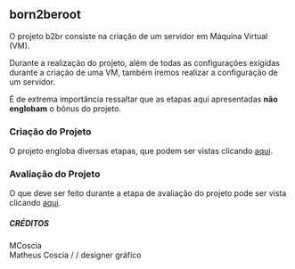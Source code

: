 ## born2beroot

<p>O projeto b2br consiste na criação de um servidor em Máquina Virtual (VM).</p>
<p>Durante a realização do projeto, além de todas as configurações exigidas durante a criação de uma VM, também iremos realizar a configuração de um servidor.</p>
<p>É de extrema importância ressaltar que as etapas aqui apresentadas <b>não englobam</b> o bônus do projeto.</p>

### Criação do Projeto

<p>O projeto engloba diversas etapas, que podem ser vistas clicando <a href="https://github.com/MatheusCoscia/42born2beroot/blob/main/PROJECT_CREATION_PROCESS.md">aqui</a>.</p>

### Avaliação do Projeto

<p>O que deve ser feito durante a etapa de avaliação do projeto pode ser vista
clicando <a href="https://github.com/MatheusCoscia/42born2beroot/blob/main/EVALUATION.md">aqui</a>.</p>

##### CRÉDITOS

<p>MCoscia<br>
Matheus Coscia / / designer gráfico</p>
